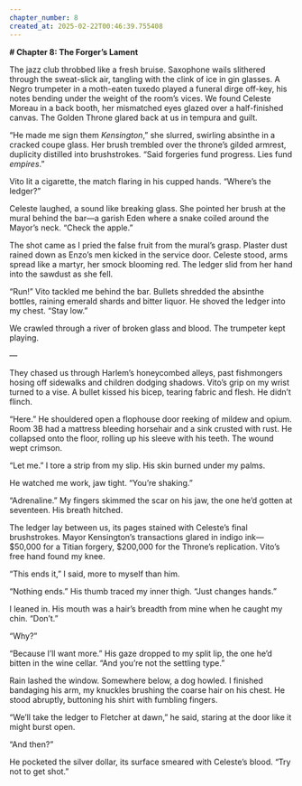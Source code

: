 ```yaml
---
chapter_number: 8
created_at: 2025-02-22T00:46:39.755408
---
```

**# Chapter 8: The Forger’s Lament**  

The jazz club throbbed like a fresh bruise. Saxophone wails slithered through the sweat-slick air, tangling with the clink of ice in gin glasses. A Negro trumpeter in a moth-eaten tuxedo played a funeral dirge off-key, his notes bending under the weight of the room’s vices. We found Celeste Moreau in a back booth, her mismatched eyes glazed over a half-finished canvas. The Golden Throne glared back at us in tempura and guilt.  

“He made me sign them *Kensington*,” she slurred, swirling absinthe in a cracked coupe glass. Her brush trembled over the throne’s gilded armrest, duplicity distilled into brushstrokes. “Said forgeries fund progress. Lies fund *empires*.”  

Vito lit a cigarette, the match flaring in his cupped hands. “Where’s the ledger?”  

Celeste laughed, a sound like breaking glass. She pointed her brush at the mural behind the bar—a garish Eden where a snake coiled around the Mayor’s neck. “Check the apple.”  

The shot came as I pried the false fruit from the mural’s grasp. Plaster dust rained down as Enzo’s men kicked in the service door. Celeste stood, arms spread like a martyr, her smock blooming red. The ledger slid from her hand into the sawdust as she fell.  

“Run!” Vito tackled me behind the bar. Bullets shredded the absinthe bottles, raining emerald shards and bitter liquor. He shoved the ledger into my chest. “Stay low.”  

We crawled through a river of broken glass and blood. The trumpeter kept playing.  

—  

They chased us through Harlem’s honeycombed alleys, past fishmongers hosing off sidewalks and children dodging shadows. Vito’s grip on my wrist turned to a vise. A bullet kissed his bicep, tearing fabric and flesh. He didn’t flinch.  

“Here.” He shouldered open a flophouse door reeking of mildew and opium. Room 3B had a mattress bleeding horsehair and a sink crusted with rust. He collapsed onto the floor, rolling up his sleeve with his teeth. The wound wept crimson.  

“Let me.” I tore a strip from my slip. His skin burned under my palms.  

He watched me work, jaw tight. “You’re shaking.”  

“Adrenaline.” My fingers skimmed the scar on his jaw, the one he’d gotten at seventeen. His breath hitched.  

The ledger lay between us, its pages stained with Celeste’s final brushstrokes. Mayor Kensington’s transactions glared in indigo ink—$50,000 for a Titian forgery, $200,000 for the Throne’s replication. Vito’s free hand found my knee.  

“This ends it,” I said, more to myself than him.  

“Nothing ends.” His thumb traced my inner thigh. “Just changes hands.”  

I leaned in. His mouth was a hair’s breadth from mine when he caught my chin. “Don’t.”  

“Why?”  

“Because I’ll want more.” His gaze dropped to my split lip, the one he’d bitten in the wine cellar. “And you’re not the settling type.”  

Rain lashed the window. Somewhere below, a dog howled. I finished bandaging his arm, my knuckles brushing the coarse hair on his chest. He stood abruptly, buttoning his shirt with fumbling fingers.  

“We’ll take the ledger to Fletcher at dawn,” he said, staring at the door like it might burst open.  

“And then?”  

He pocketed the silver dollar, its surface smeared with Celeste’s blood. “Try not to get shot.”